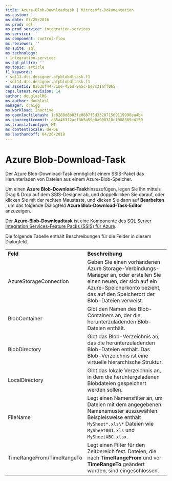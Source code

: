 ```yaml
---
title: Azure-Blob-Downloadtask | Microsoft-Dokumentation
ms.custom: ''
ms.date: 07/25/2016
ms.prod: sql
ms.prod_service: integration-services
ms.service: ''
ms.component: control-flow
ms.reviewer: ''
ms.suite: sql
ms.technology:
- integration-services
ms.tgt_pltfrm: ''
ms.topic: article
f1_keywords:
- sql13.dts.designer.afpblobdltask.f1
- sql14.dts.designer.afpblobdltask.f1
ms.assetid: 8a63bf44-71be-456d-9a5c-be7c31aff065
caps.latest.revision: 14
author: douglaslMS
ms.author: douglasl
manager: craigg
ms.workload: Inactive
ms.openlocfilehash: 1c8288d8b83fe0887f5d332871569119990ea4b4
ms.sourcegitcommit: a85a46312acf8b5a59a8a900310cf088369c4150
ms.translationtype: HT
ms.contentlocale: de-DE
ms.lasthandoff: 04/26/2018
---
```

# <a name="azure-blob-download-task"></a>Azure Blob-Download-Task
Der Azure Blob-Download-Task ermöglicht einem SSIS-Paket das Herunterladen von Dateien aus einem Azure-Blob-Speicher.

Um einen **Azure Blob-Download-Task**hinzuzufügen, legen Sie ihn mittels Drag &amp; Drop auf dem SSIS-Designer ab, und doppelklicken Sie darauf, oder klicken Sie mit der rechten Maustaste, und klicken Sie dann auf **Bearbeiten** , um das folgende Dialogfeld **Azure Blob-Download-Task-Editor** anzuzeigen.  
  
 Der **Azure-Blob-Downloadtask** ist eine Komponente des [SQL Server Integration Services-Feature Packs (SSIS) für Azure](../../integration-services/azure-feature-pack-for-integration-services-ssis.md).  
  
 Die folgende Tabelle enthält Beschreibungen für die Felder in diesem Dialogfeld.  
  
|||  
|-|-|  
|**Feld**|**Beschreibung**|  
|AzureStorageConnection|Geben Sie einen vorhandenen Azure Storage-Verbindungs-Manager an, oder erstellen Sie einen neuen, der sich auf ein Azure-Speicherkonto bezieht, das auf den Speicherort der Blob-Dateien verweist.|  
|BlobContainer|Gibt den Namen des Blob-Containers an, der die herunterzuladenden Blob-Dateien enthält.|  
|BlobDirectory|Gibt das Blob-Verzeichnis an, das die herunterzuladenden Blob-Dateien enthält. Das Blob-Verzeichnis ist eine virtuelle hierarchische Struktur.|  
|LocalDirectory|Gibt das lokale Verzeichnis an, in dem die heruntergeladenen Blobdateien gespeichert werden sollen.|  
|FileName|Legt einen Namensfilter an, um Dateien mit dem angegebenen Namensmuster auszuwählen. Beispielsweise enthält `MySheet*.xls\*` Dateien wie `MySheet001.xls` und `MySheetABC.xlsx`.|  
|TimeRangeFrom/TimeRangeTo|Legt einen Filter für den Zeitbereich fest. Dateien, die nach **TimeRangeFrom** und vor **TimeRangeTo** geändert wurden, sind eingeschlossen.|  
  
  
